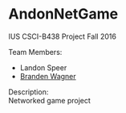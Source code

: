# AndonNetGame
IUS CSCI-B438 Project
Fall 2016

Team Members:
* Landon Speer
* [Branden Wagner](https://github.com/bwwagner)

Description:  
Networked game project
